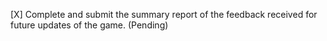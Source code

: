 [X] Complete and submit the summary report of the feedback received for future updates of the game. (Pending)